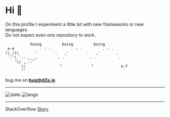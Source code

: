 # Hi 👋
On this profile I experiment a little bit with new frameworks or new languages.  
Do not expect even one repository to work.  

```
           boing         boing         boing              
 e-e           . - .         . - .         . - .          
(\_/)\       '       `.   ,'       `.   ,'       .        
 `-'\ `--.___,         . .           . .          .       
    '\( ,_.-'                                             
       \\               "             "            a:f
       ^'
```
bug me on **bug@d2a.io**

---

![stats](https://github-readme-stats.vercel.app/api?username=darmiel&theme=dark&show_icons=true&layout=compact&hide=stars&hide_border=true&count_private=true)
![langs](https://github-readme-stats.vercel.app/api/top-langs/?username=darmiel&theme=dark&show_icons=true&layout=compact&hide_border=true&custom_title=Languages)

---

StackOverflow [Story](https://stackoverflow.com/story/darmiel)
